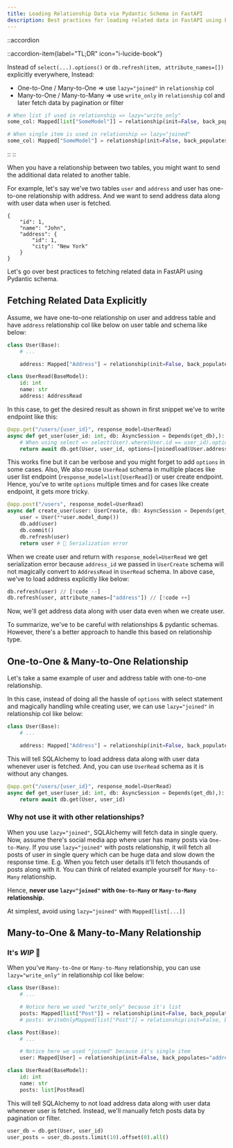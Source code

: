 ```yaml
---
title: Loading Relationship Data via Pydantic Schema in FastAPI
description: Best practices for loading related data in FastAPI using Pydantic schemas and SQLAlchemy relationships.
---
```


::accordion

::accordion-item{label="TL;DR" icon="i-lucide-book"}

Instead of `select(...).options()` or `db.refresh(item, attribute_names=[])` explicitly everywhere, Instead:

- One-to-One / Many-to-One => use `lazy="joined"` in `relationship` col
- Many-to-One / Many-to-Many => use `write_only` in `relationship` col and later fetch data by pagination or filter

```py
# When list if used in relationship => lazy="write_only"
some_col: Mapped[list["SomeModel"]] = relationship(init=False, back_populates="some_col", lazy="write_only")

# When single item is used in relationship => lazy="joined"
some_col: Mapped["SomeModel"] = relationship(init=False, back_populates="some_col", lazy="joined")
```

::
::

When you have a relationship between two tables, you might want to send the additional data related to another table.

For example, let's say we've two tables `user` and `address` and user has one-to-one relationship with address. And we want to send address data along with user data when user is fetched.

```shell
{
    "id": 1,
    "name": "John",
    "address": {
        "id": 1,
        "city": "New York"
    }
}
```

Let's go over best practices to fetching related data in FastAPI using Pydantic schema.

## Fetching Related Data Explicitly

Assume, we have one-to-one relationship on user and address table and have `address` relationship col like below on user table and schema like below:

```py
class User(Base):
    # ...

    address: Mapped["Address"] = relationship(init=False, back_populates="user")

class UserRead(BaseModel):
    id: int
    name: str
    address: AddressRead
```

In this case, to get the desired result as shown in first snippet we've to write endpoint like this:

```py
@app.get("/users/{user_id}", response_model=UserRead)
async def get_user(user_id: int, db: AsyncSession = Depends(get_db),):
    # When using select => select(User).where(User.id == user_id).options(joinedload(User.address))
    return await db.get(User, user_id, options=[joinedload(User.address)])
```

This works fine but it can be verbose and you might forget to add `options` in some cases. Also, We also reuse `UserRead` schema in multiple places like user list endpoint (`response_model=list[UserRead]`) or user create endpoint. Hence, you've to write `options` multiple times and for cases like create endpoint, it gets more tricky.

```py
@app.post("/users", response_model=UserRead)
async def create_user(user: UserCreate, db: AsyncSession = Depends(get_db),):
    user = User(**user.model_dump())
    db.add(user)
    db.commit()
    db.refresh(user)
    return user # 🚨 Serialization error
```

When we create user and return with `response_model=UserRead` we get serialization error because `address_id` we passed in `UserCreate` schema will not magically convert to `AddressRead` in `UserRead` schema. In above case, we've to load address explicitly like below:

```py
db.refresh(user) // [!code --]
db.refresh(user, attribute_names=["address"]) // [!code ++]
```

Now, we'll get address data along with user data even when we create user.

To summarize, we've to be careful with relationships & pydantic schemas. However, there's a better approach to handle this based on relationship type.

## One-to-One & Many-to-One Relationship

Let's take a same example of user and address table with one-to-one relationship.

In this case, instead of doing all the hassle of `options` with select statement and magically handling while creating user, we can use `lazy="joined"` in relationship col like below:

```py
class User(Base):
    # ...

    address: Mapped["Address"] = relationship(init=False, back_populates="user", lazy="joined")
```

This will tell SQLAlchemy to load address data along with user data whenever user is fetched. And, you can use `UserRead` schema as it is without any changes.

```py
@app.get("/users/{user_id}", response_model=UserRead)
async def get_user(user_id: int, db: AsyncSession = Depends(get_db),):
    return await db.get(User, user_id)
```

### Why not use it with other relationships?

When you use `lazy="joined"`, SQLAlchemy will fetch data in single query. Now, assume there's social media app where user has many posts via `One-to-Many`. If you use `lazy="joined"` with posts relationship, it will fetch all posts of user in single query which can be huge data and slow down the response time. E.g. When you fetch user details it'll fetch thousands of posts along with it. You can think of related example yourself for `Many-to-Many` relationship.

Hence, **never use `lazy="joined"` with `One-to-Many` or `Many-to-Many` relationship.**

At simplest, avoid using `lazy="joined"` with `Mapped[list[...]]`

## Many-to-One & Many-to-Many Relationship

### It's _WIP_ 🚧

When you've `Many-to-One` or `Many-to-Many` relationship, you can use `lazy="write_only"` in relationship col like below:

```py
class User(Base):
    # ...

    # Notice here we used "write_only" because it's list
    posts: Mapped[list["Post"]] = relationship(init=False, back_populates="user", lazy="write_only")
    # posts: WriteOnlyMapped[list["Post"]] = relationship(init=False, back_populates="user")

class Post(Base):
    # ...

    # Notice here we used "joined" because it's single item
    user: Mapped[User] = relationship(init=False, back_populates="addresses", lazy="joined")

class UserRead(BaseModel):
    id: int
    name: str
    posts: list[PostRead]
```

This will tell SQLAlchemy to not load address data along with user data whenever user is fetched. Instead, we'll manually fetch posts data by pagination or filter.

```py
user_db = db.get(User, user_id)
user_posts = user_db.posts.limit(10).offset(0).all()
```
